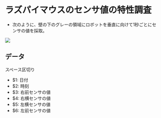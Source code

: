 # ラズパイマウスのセンサ値の特性調査

* 次のように、壁の下のグレーの領域にロボットを垂直に向けて1秒ごとにセンサの値を採取。

![](experiment.png)

## データ

スペース区切り

* $1: 日付
* $2: 時刻
* $3: 右前センサの値
* $4: 右横センサの値
* $5: 左横センサの値
* $6: 左前センサの値

